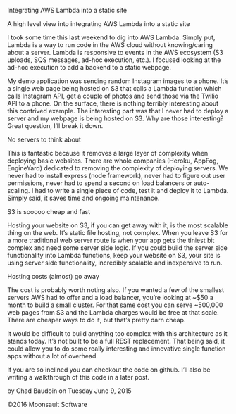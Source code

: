 Integrating AWS Lambda into a static site

A high level view into integrating AWS Lambda into a static site

I took some time this last weekend to dig into AWS Lambda. Simply put, Lambda is a way to run code in the AWS cloud without knowing/caring about a server. Lambda is responsive to events in the AWS ecosystem (S3 uploads, SQS messages, ad-hoc execution, etc.). I focused looking at the ad-hoc execution to add a backend to a static webpage.

My demo application was sending random Instagram images to a phone. It’s a single web page being hosted on S3 that calls a Lambda function which calls Instagram API, get a couple of photos and send those via the Twilio API to a phone. On the surface, there is nothing terribly interesting about this contrived example. The interesting part was that I never had to deploy a server and my webpage is being hosted on S3. Why are those interesting? Great question, I’ll break it down.

No servers to think about

This is fantastic because it removes a large layer of complexity when deploying basic websites. There are whole companies (Heroku, AppFog, EngineYard) dedicated to removing the complexity of deploying servers. We never had to install express (node framework), never had to figure out user permissions, never had to spend a second on load balancers or auto-scaling. I had to write a single piece of code, test it and deploy it to Lambda. Simply said, it saves time and ongoing maintenance.

S3 is sooooo cheap and fast

Hosting your website on S3, if you can get away with it, is the most scalable thing on the web. It’s static file hosting, not complex. When you leave S3 for a more traditional web server route is when your app gets the tiniest bit complex and need some server side logic. If you could build the server side functionality into Lambda functions, keep your website on S3, your site is using server side functionality, incredibly scalable and inexpensive to run.

Hosting costs (almost) go away

The cost is probably worth noting also. If you wanted a few of the smallest servers AWS had to offer and a load balancer, you’re looking at ~$50 a month to build a small cluster. For that same cost you can serve ~500,000 web pages from S3 and the Lambda charges would be free at that scale. There are cheaper ways to do it, but that’s pretty darn cheap.

It would be difficult to build anything too complex with this architecture as it stands today. It’s not built to be a full REST replacement. That being said, it could allow you to do some really interesting and innovative single function apps without a lot of overhead.

If you are so inclined you can checkout the code on github. I’ll also be writing a walkthrough of this code in a later post.

by Chad Baudoin on Tuesday June 9, 2015

©2016 Moonsault Software
